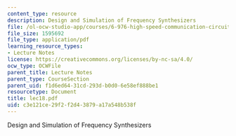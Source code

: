 ```yaml
---
content_type: resource
description: Design and Simulation of Frequency Synthesizers
file: /ol-ocw-studio-app/courses/6-976-high-speed-communication-circuits-and-systems-spring-2003/c3e121ce29f2f2d43879a17a548b538f_lec18.pdf
file_size: 1595692
file_type: application/pdf
learning_resource_types:
- Lecture Notes
license: https://creativecommons.org/licenses/by-nc-sa/4.0/
ocw_type: OCWFile
parent_title: Lecture Notes
parent_type: CourseSection
parent_uid: f1d6ed64-31cd-293d-b0d0-6e58ef888be1
resourcetype: Document
title: lec18.pdf
uid: c3e121ce-29f2-f2d4-3879-a17a548b538f
---
```

Design and Simulation of Frequency Synthesizers
